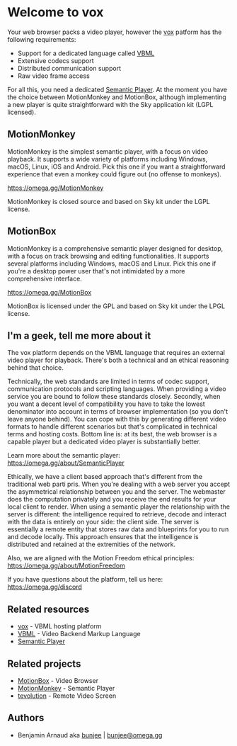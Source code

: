 # Welcome to vox

Your web browser packs a video player, however the [vox](https://vox.omega.gg/about/instance)
patform has the following requirements:
- Support for a dedicated language called [VBML](https://omega.gg/VBML)
- Extensive codecs support
- Distributed communication support
- Raw video frame access

For all this, you need a dedicated [Semantic Player](https://omega.gg/about/SemanticPlayer). At the
moment you have the choice between MotionMonkey and MotionBox, although implementing a new player
is quite straightforward with the Sky application kit (LGPL licensed).

## MotionMonkey

MotionMonkey is the simplest semantic player, with a focus on video playback. It supports a wide
variety of platforms including Windows, macOS, Linux, iOS and Android. Pick this one if you want a
straightforward experience that even a monkey could figure out (no offense to monkeys).

https://omega.gg/MotionMonkey

MotionMonkey is closed source and based on Sky kit under the LGPL license.

## MotionBox

MotionMonkey is a comprehensive semantic player designed for desktop, with a focus on track
browsing and editing functionalities. It supports several platforms including Windows, macOS and
Linux. Pick this one if you're a desktop power user that's not intimidated by a more comprehensive
interface.

https://omega.gg/MotionBox

MotionBox is licensed under the GPL and based on Sky kit under the LPGL license.

## I'm a geek, tell me more about it

The vox platform depends on the VBML language that requires an external video player for playback.
There's both a technical and an ethical reasoning behind that choice.

Technically, the web standards are limited in terms of codec support, communication protocols and
scripting languages. When providing a video service you are bound to follow these standards
closely. Secondly, when you want a decent level of compatibility you have to take the lowest
denominator into account in terms of browser implementation (so you don't leave anyone behind). You
can cope with this by generating different video formats to handle different scenarios but that's
complicated in technical terms and hosting costs. Bottom line is: at its best, the web browser is
a capable player but a dedicated video player is substantially better.

Learn more about the semantic player: https://omega.gg/about/SemanticPlayer

Ethically, we have a client based approach that's different from the traditional web parti pris.
When you're dealing with a web server you accept the asymmetrical relationship between you and the
server. The webmaster does the computation privately and you receive the end results for your local
client to render. When using a semantic player the relationship with the server is different: the
intelligence required to retrieve, decode and interact with the data is entirely on your side: the
client side. The server is essentially a remote entity that stores raw data and blueprints for you
to run and decode locally. This approach ensures that the intelligence is distributed and retained
at the extremities of the network.

Also, we are aligned with the Motion Freedom ethical principles: https://omega.gg/about/MotionFreedom

If you have questions about the platform, tell us here: https://omega.gg/discord

## Related resources

- [vox](../README.md) - VBML hosting platform
- [VBML](https://omega.gg/VBML) - Video Backend Markup Language
- [Semantic Player](https://omega.gg/about/SemanticPlayer)

## Related projects

- [MotionBox](https://omega.gg/MotionBox/sources) - Video Browser
- [MotionMonkey](https://omega.gg/MotionMonkey) - Semantic Player
- [tevolution](https://omega.gg/tevolution) - Remote Video Screen

## Authors

- Benjamin Arnaud aka [bunjee](https://bunjee.me) | <bunjee@omega.gg>

